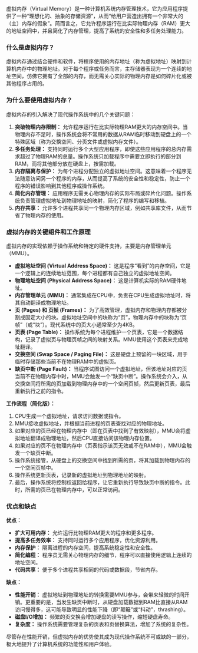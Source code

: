 
虚拟内存（Virtual Memory）是一种计算机系统内存管理技术，它为应用程序提供了一种“理想化的、抽象的存储资源”，从而“给用户营造出拥有一个非常大的（主）内存的假象”。简而言之，它允许程序运行在比实际物理内存（RAM）更大的地址空间中，并且简化了内存管理，提高了系统的安全性和多任务处理能力。

### 什么是虚拟内存？
虚拟内存通过结合硬件和软件，将程序使用的内存地址（称为虚拟地址）映射到计算机内存中的物理地址。对于每个程序或任务而言，主存储器表现为一个连续的地址空间，仿佛它拥有了全部的内存，而无需关心实际的物理内存是如何碎片化或被其他程序占用的。

### 为什么要使用虚拟内存？
虚拟内存的引入解决了现代操作系统中的几个关键问题：
1.  **突破物理内存限制：** 允许程序运行在比实际物理RAM更大的内存空间中。当物理内存不足时，操作系统会将不常用的数据从RAM临时移动到硬盘上的一个特殊区域（称为交换空间、分页文件或虚拟内存文件）。
2.  **多任务处理：** 支持同时运行多个大型应用程序，即使这些应用程序的总内存需求超过了物理RAM的总量。操作系统只加载程序中需要立即执行的部分到RAM，而将其他部分放在硬盘上，按需加载。
3.  **内存隔离与保护：** 为每个进程分配独立的虚拟地址空间。这意味着一个程序无法随意访问另一个程序的内存，从而提高了系统的安全性和稳定性，防止一个程序的错误影响到其他程序或操作系统。
4.  **简化内存管理：** 应用程序无需关心物理内存的实际布局或碎片化问题。操作系统负责管理虚拟地址到物理地址的映射，简化了程序的编写和移植。
5.  **内存共享：** 允许多个进程共享同一个物理内存区域，例如共享库文件，从而节省了物理内存的使用。

### 虚拟内存的关键组件和工作原理

虚拟内存的实现依赖于操作系统和特定的硬件支持，主要是内存管理单元（MMU）。

*   **虚拟地址空间 (Virtual Address Space)：** 这是程序“看到”的内存空间，它是一个逻辑上的连续地址范围，每个进程都有自己独立的虚拟地址空间。
*   **物理地址空间 (Physical Address Space)：** 这是计算机实际的RAM硬件地址。
*   **内存管理单元 (MMU)：** 通常集成在CPU中，负责在CPU生成虚拟地址时，将其自动翻译成物理地址。
*   **页 (Pages) 和 页帧 (Frames)：** 为了高效管理，虚拟内存和物理内存都被分割成固定大小的块。虚拟地址空间中的块称为“页”，物理内存中的块称为“页帧”（或“块”）。现代系统中的页大小通常至少为4KB。
*   **页表 (Page Table)：** 操作系统为每个进程维护一个页表，它是一个数据结构，记录了虚拟页与物理页帧之间的映射关系。MMU使用这个页表来完成地址翻译。
*   **交换空间 (Swap Space / Paging File)：** 这是硬盘上预留的一块区域，用于临时存储那些当前不在物理RAM中的虚拟页。
*   **缺页中断 (Page Fault)：** 当程序试图访问一个虚拟地址，但该地址对应的页当前不在物理内存中时，MMU会触发一个“缺页中断”。操作系统会介入，从交换空间将所需的页加载到物理内存中的一个空闲页帧，然后更新页表，最后重新执行之前的指令。

**工作流程（简化版）：**
1.  CPU生成一个虚拟地址，请求访问数据或指令。
2.  MMU接收虚拟地址，并根据当前进程的页表查找对应的物理地址。
3.  如果对应的页已经在物理内存中（即在页表中找到了有效映射），MMU会将虚拟地址翻译成物理地址，然后CPU直接访问该物理内存位置。
4.  如果对应的页不在物理内存中（页表指示该页无效或不在RAM中），MMU会触发一个缺页中断。
5.  操作系统接管，从硬盘上的交换空间中找到所需的页，将其加载到物理内存的一个空闲页帧中。
6.  操作系统更新页表，记录新的虚拟地址到物理地址的映射。
7.  最后，操作系统将控制权返回给程序，让它重新执行导致缺页中断的指令。此时，所需的页已在物理内存中，可以正常访问。

### 优点和缺点
**优点：**
*   **扩大可用内存：** 允许运行比物理RAM更大的程序和更多程序。
*   **提高多任务效率：** 支持同时运行多个应用程序，优化资源利用。
*   **内存保护：** 隔离进程的内存空间，提高系统稳定性和安全性。
*   **简化编程：** 程序员无需关心物理内存的细节，程序可以直接使用逻辑上连续的地址空间。
*   **代码共享：** 便于多个进程共享相同的代码或数据段，节省内存。

**缺点：**
*   **性能开销：** 虚拟地址到物理地址的转换需要MMU参与，会带来轻微的时间开销。更重要的是，当发生缺页中断时，从硬盘加载数据到RAM比直接从RAM访问慢得多，这可能导致明显的性能下降（即“颠簸”或“抖动”，thrashing）。
*   **磁盘I/O增加：** 频繁的页交换会增加硬盘的读写操作，缩短硬盘寿命。
*   **复杂度：** 操作系统需要管理复杂的页表和页替换算法，增加了系统的复杂性。

尽管存在性能开销，但虚拟内存的优势使其成为现代操作系统不可或缺的一部分，极大地提升了计算机系统的功能性和用户体验。